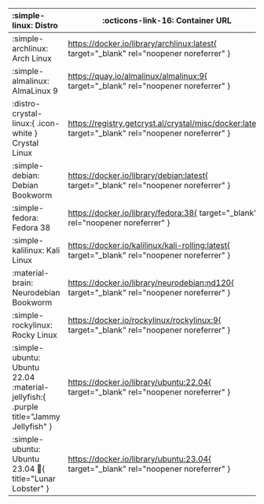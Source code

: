 | :simple-linux: Distro                                                                 | :octicons-link-16: Container URL                                                                     |
| :------------------------------------------------------------------------------------ | ---------------------------------------------------------------------------------------------------- |
| :simple-archlinux: Arch Linux                                                         | https://docker.io/library/archlinux:latest{ target="_blank" rel="noopener noreferrer" }              |
| :simple-almalinux: AlmaLinux 9                                                        | https://quay.io/almalinux/almalinux:9{ target="_blank" rel="noopener noreferrer" }                   |
| :distro-crystal-linux:{ .icon-white } Crystal Linux                                   | https://registry.getcryst.al/crystal/misc/docker:latest{ target="_blank" rel="noopener noreferrer" } |
| :simple-debian: Debian Bookworm                                                       | https://docker.io/library/debian:latest{ target="_blank" rel="noopener noreferrer" }                 |
| :simple-fedora: Fedora 38                                                                | https://docker.io/library/fedora:38{ target="_blank" rel="noopener noreferrer" }                     |
| :simple-kalilinux: Kali Linux                                                         | https://docker.io/kalilinux/kali-rolling:latest{ target="_blank" rel="noopener noreferrer" }         |
| :material-brain: Neurodebian Bookworm                                                 | https://docker.io/library/neurodebian:nd120{ target="_blank" rel="noopener noreferrer" }             |
| :simple-rockylinux: Rocky Linux                                                       | https://docker.io/rockylinux/rockylinux:9{ target="_blank" rel="noopener noreferrer" }               |
| :simple-ubuntu:  Ubuntu 22.04 :material-jellyfish:{ .purple title="Jammy Jellyfish" } | https://docker.io/library/ubuntu:22.04{ target="_blank" rel="noopener noreferrer" }                  |
| :simple-ubuntu:  Ubuntu 23.04 :lobster:{ title="Lunar Lobster" }                      | https://docker.io/library/ubuntu:23.04{ target="_blank" rel="noopener noreferrer" }                  |





